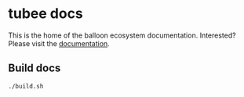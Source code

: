 # tubee docs

This is the home of the balloon ecosystem documentation.
Interested? Please visit the [documentation](https://gyselroth.github.io/tubee-docs/).

## Build docs

```
./build.sh
```
